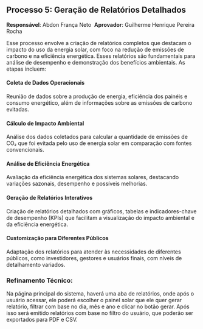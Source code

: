 ## Processo 5: Geração de Relatórios Detalhados 
**Responsável**: Abdon França Neto 
**Aprovador**: Guilherme Henrique Pereira Rocha 

Esse processo envolve a criação de relatórios completos que destacam o impacto do uso da energia solar, com foco na redução de emissões de carbono e na eficiência energética. Esses relatórios são fundamentais para análise de desempenho e demonstração dos benefícios ambientais. As etapas incluem: 

#### Coleta de Dados Operacionais 
Reunião de dados sobre a produção de energia, eficiência dos painéis e consumo energético, além de informações sobre as emissões de carbono evitadas. 

#### Cálculo de Impacto Ambiental 
Análise dos dados coletados para calcular a quantidade de emissões de CO₂ que foi evitada pelo uso de energia solar em comparação com fontes convencionais. 

#### Análise de Eficiência Energética 
Avaliação da eficiência energética dos sistemas solares, destacando variações sazonais, desempenho e possíveis melhorias. 

#### Geração de Relatórios Interativos 
Criação de relatórios detalhados com gráficos, tabelas e indicadores-chave de desempenho (KPIs) que facilitam a visualização do impacto ambiental e da eficiência energética. 

#### Customização para Diferentes Públicos 
Adaptação dos relatórios para atender às necessidades de diferentes públicos, como investidores, gestores e usuários finais, com níveis de detalhamento variados. 

### Refinamento Técnico:
Na página principal do sistema, haverá uma aba de relatórios, onde após o usuário acessar, ele poderá escolher o painel solar que ele quer gerar relatório, filtrar com base no dia, mês e ano e clicar no botão gerar. Após isso será emitido relatórios com base no filtro do usuário, que poderão ser exportados para PDF e CSV.
